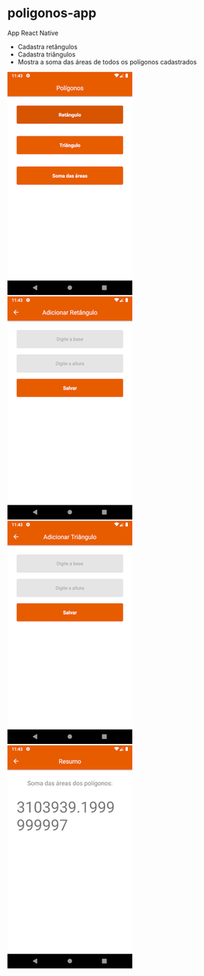 # poligonos-app
App React Native

- Cadastra retângulos
- Cadastra triângulos
- Mostra a soma das áreas de todos os polígonos cadastrados


![Main](https://github.com/Diogo-Amaral/poligonos-app/blob/master/Screenshot_1569465803.png)![alt text](https://github.com/Diogo-Amaral/poligonos-app/blob/master/Screenshot_1569465810.png) ![alt text](https://github.com/Diogo-Amaral/poligonos-app/blob/master/Screenshot_1569465827.png) ![alt text](https://github.com/Diogo-Amaral/poligonos-app/blob/master/Screenshot_1569465822.png)
